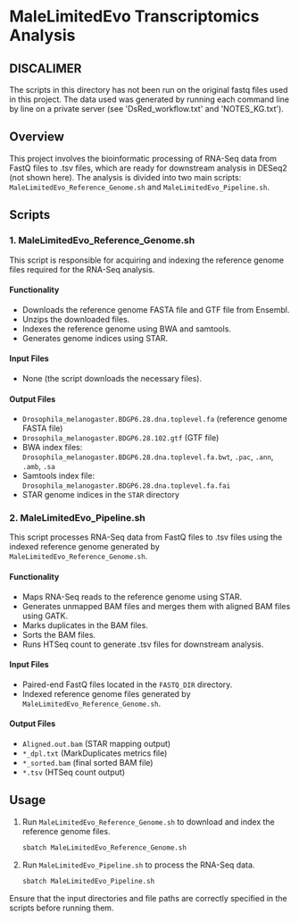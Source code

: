 # MaleLimitedEvo Transcriptomics Analysis

## **DISCALIMER**
The scripts in this directory has not been run on the original fastq files used in this project. The data used was generated by running each command line by line on a private server (see 'DsRed_workflow.txt' and 'NOTES_KG.txt').

## Overview
This project involves the bioinformatic processing of RNA-Seq data from FastQ files to .tsv files, which are 
ready for downstream analysis in DESeq2 (not shown here). The analysis is divided into two main scripts: 
`MaleLimitedEvo_Reference_Genome.sh` and `MaleLimitedEvo_Pipeline.sh`.

## Scripts

### 1. MaleLimitedEvo_Reference_Genome.sh
This script is responsible for acquiring and indexing the reference genome files required for the RNA-Seq 
analysis.

#### Functionality
- Downloads the reference genome FASTA file and GTF file from Ensembl.
- Unzips the downloaded files.
- Indexes the reference genome using BWA and samtools.
- Generates genome indices using STAR.

#### Input Files
- None (the script downloads the necessary files).

#### Output Files
- `Drosophila_melanogaster.BDGP6.28.dna.toplevel.fa` (reference genome FASTA file)
- `Drosophila_melanogaster.BDGP6.28.102.gtf` (GTF file)
- BWA index files: `Drosophila_melanogaster.BDGP6.28.dna.toplevel.fa.bwt`, `.pac`, `.ann`, `.amb`, `.sa`
- Samtools index file: `Drosophila_melanogaster.BDGP6.28.dna.toplevel.fa.fai`
- STAR genome indices in the `STAR` directory

### 2. MaleLimitedEvo_Pipeline.sh
This script processes RNA-Seq data from FastQ files to .tsv files using the indexed reference genome generated 
by `MaleLimitedEvo_Reference_Genome.sh`.

#### Functionality
- Maps RNA-Seq reads to the reference genome using STAR.
- Generates unmapped BAM files and merges them with aligned BAM files using GATK.
- Marks duplicates in the BAM files.
- Sorts the BAM files.
- Runs HTSeq count to generate .tsv files for downstream analysis.

#### Input Files
- Paired-end FastQ files located in the `FASTQ_DIR` directory.
- Indexed reference genome files generated by `MaleLimitedEvo_Reference_Genome.sh`.

#### Output Files
- `Aligned.out.bam` (STAR mapping output)
- `*_dpl.txt` (MarkDuplicates metrics file)
- `*_sorted.bam` (final sorted BAM file)
- `*.tsv` (HTSeq count output)

## Usage
1. Run `MaleLimitedEvo_Reference_Genome.sh` to download and index the reference genome files.
   ```bash
   sbatch MaleLimitedEvo_Reference_Genome.sh
   ```

2. Run `MaleLimitedEvo_Pipeline.sh` to process the RNA-Seq data.
   ```bash
   sbatch MaleLimitedEvo_Pipeline.sh
   ```

Ensure that the input directories and file paths are correctly specified in the scripts before running them.
